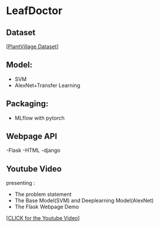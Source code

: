 # LeafDoctor

## Dataset
[[PlantVillage Dataset](https://github.com/spMohanty/PlantVillage-Dataset/tree/master/raw)]

## Model:
- SVM
- AlexNet+Transfer Learning

## Packaging:

- MLflow with pytorch

## Webpage API

-Flask
-HTML
-django


## Youtube Video
presenting :
- The problem statement
- The Base Model(SVM) and Deeplearning Model(AlexNet)
- The Flask Webpage Demo

[[CLICK for the Youtube Video](https://www.youtube.com/watch?v=3aspxSRQjEI&list=PLB1nTQo4_y6uxh88cjLYZC2ywri_X_YOR&index=4)]
